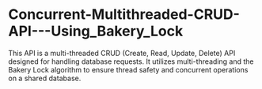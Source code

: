 # Concurrent-Multithreaded-CRUD-API---Using_Bakery_Lock
This API is a multi-threaded CRUD (Create, Read, Update, Delete) API designed for handling database requests. It utilizes multi-threading and the Bakery Lock algorithm to ensure thread safety and concurrent operations on a shared database. 
